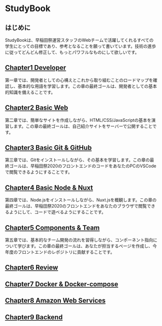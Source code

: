 # StudyBook
## はじめに
StudyBookは、早稲田祭運営スタッフのWebチームで活躍してくれるすべての学生にとっての目標であり、参考となることを願って書いています。技術の進歩に従ってどんどん修正して、もっとパワフルなものにして欲しいです。

## [Chapter1 Developer](1.md)
第一章では、開発者としての心構えとこれから取り組むことのロードマップを確認し、基本的な用語を学習します。この章の最終ゴールは、開発者としての基本的知識を備えることです。

## [Chapter2 Basic Web](2.md)
第二章では、簡単なサイトを作成しながら、HTML/CSS/JavaScriptの基本を演習します。この章の最終ゴールは、自己紹介サイトをサーバーで公開することです。

## [Chapter3 Basic Git & GitHub](3.md)
第三章では、Gitをインストールしながら、その基本を学習します。この章の最終ゴールは、早稲田祭2020のフロントエンドのコードをあなたのPCのVSCodeで閲覧できるようにすることです。

## [Chapter4 Basic Node & Nuxt](4.md)
第四章では、Node.jsをインストールしながら、Nuxt.jsを概観します。この章の最終ゴールは、早稲田祭2020のフロントエンドをあなたのブラウザで閲覧できるようにして、コードで遊べるようにすることです。

## [Chapter5 Components & Team](5.md)
第五章では、基本的なチーム開発の流れを習得しながら、コンポーネント指向について学びます。この章の最終ゴールは、あなたが担当するページを作成し、今年度のフロントエンドのレポジトリに貢献することです。

## [Chapter6 Review](6.md)

## [Chapter7 Docker & Docker-compose](7.md)

## [Chapter8 Amazon Web Services](8.md)

## [Chapter9 Backend](9.md)




